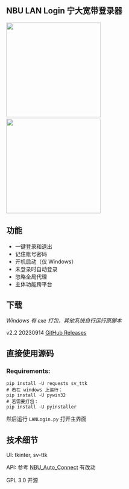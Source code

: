 ## NBU LAN Login 宁大宽带登录器
<p><img src="https://github.com/zetaloop/nbulanlogin/assets/36418285/6c9c66d8-adda-4714-b34a-fa0adbaf80ec" width="250"/>　　<img src="https://github.com/zetaloop/nbulanlogin/assets/36418285/4261ef26-dbd7-4946-86bc-784ca58f85e9" width="250"/></p>

## 功能

- 一键登录和退出
- 记住账号密码
- 开机启动（仅 Windows）
- 未登录时自动登录
- 忽略全局代理
- 主体功能跨平台

## 下载

*Windows 有 exe 打包，其他系统自行运行原脚本*

v2.2 20230914 [GitHub Releases](https://github.com/zetaloop/nbulanlogin/releases/latest)

## 直接使用源码

### Requirements: 
```
pip install -U requests sv_ttk
# 若在 windows 上运行：
pip install -U pywin32
# 若需要打包：
pip install -U pyinstaller
```
然后运行 `LANLogin.py` 打开主界面

## 技术细节

UI: tkinter, sv-ttk

API: 参考 [NBU_Auto_Connect](https://github.com/BytePrince/NBU_Auto_Connect) 有改动

GPL 3.0 开源
